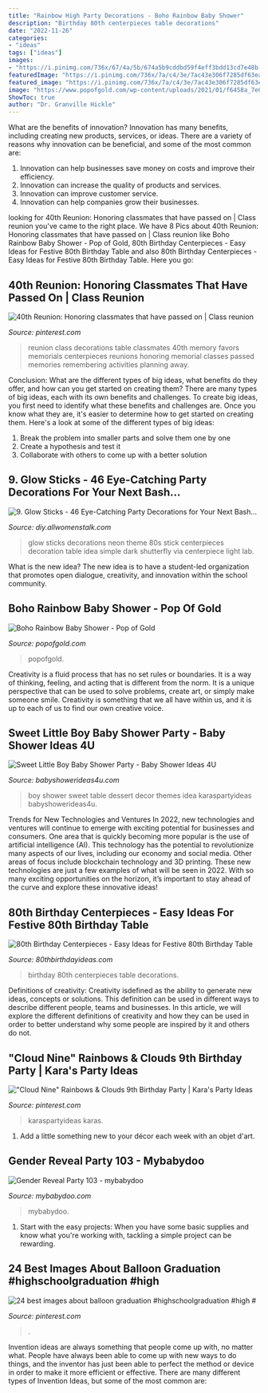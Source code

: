 ```yaml
---
title: "Rainbow High Party Decorations - Boho Rainbow Baby Shower"
description: "Birthday 80th centerpieces table decorations"
date: "2022-11-26"
categories:
- "ideas"
tags: ["ideas"]
images:
- "https://i.pinimg.com/736x/67/4a/5b/674a5b9cddbd59f4eff3bdd13cd7e48b.jpg"
featuredImage: "https://i.pinimg.com/736x/7a/c4/3e/7ac43e306f7285df63ead4bd03fad6e3.jpg"
featured_image: "https://i.pinimg.com/736x/7a/c4/3e/7ac43e306f7285df63ead4bd03fad6e3.jpg"
image: "https://www.popofgold.com/wp-content/uploads/2021/01/f6458a_7e0c4bc912a0429d84d2f865c7b0e10d-mv2-scaled.jpg"
ShowToc: true
author: "Dr. Granville Hickle"
---
```



What are the benefits of innovation?
Innovation has many benefits, including creating new products, services, or ideas. There are a variety of reasons why innovation can be beneficial, and some of the most common are: 
1. Innovation can help businesses save money on costs and improve their efficiency.
2. Innovation can increase the quality of products and services.
3. Innovation can improve customer service.
4. Innovation can help companies grow their businesses.

	

		
looking for 40th Reunion: Honoring classmates that have passed on | Class reunion you've came to the right place. We have 8 Pics about 40th Reunion: Honoring classmates that have passed on | Class reunion like Boho Rainbow Baby Shower - Pop of Gold, 80th Birthday Centerpieces - Easy Ideas for Festive 80th Birthday Table and also 80th Birthday Centerpieces - Easy Ideas for Festive 80th Birthday Table. Here you go:
		
    
## 40th Reunion: Honoring Classmates That Have Passed On | Class Reunion

<img loading=lazy src="https://i.pinimg.com/736x/e5/62/5c/e5625c16b831f57d2e38294a17247caa--reunions.jpg" onerror="this.onerror=null;this.src='https://tse2.mm.bing.net/th?id=OIP.0ozmyNkVuqFV_ECGsUnvLwHaJ3&amp;pid=15.1';" alt="40th Reunion: Honoring classmates that have passed on | Class reunion">

_Source: pinterest.com_

>reunion class decorations table classmates 40th memory favors memorials centerpieces reunions honoring memorial classes passed memories remembering activities planning away. 

	

Conclusion: What are the different types of big ideas, what benefits do they offer, and how can you get started on creating them?
There are many types of big ideas, each with its own benefits and challenges. To create big ideas, you first need to identify what these benefits and challenges are. Once you know what they are, it's easier to determine how to get started on creating them. Here's a look at some of the different types of big ideas:
1. Break the problem into smaller parts and solve them one by one
2. Create a hypothesis and test it
3. Collaborate with others to come up with a better solution

    
## 9. Glow Sticks - 46 Eye-Catching Party Decorations For Your Next Bash…

<img loading=lazy src="http://img.allw.mn/content/dp/f0/wigqgpg0.jpg" onerror="this.onerror=null;this.src='https://tse4.mm.bing.net/th?id=OIP.SNtYddSTeiFUYaR0H-DL7gHaLE&amp;pid=15.1';" alt="9. Glow Sticks - 46 Eye-Catching Party Decorations for Your Next Bash…">

_Source: diy.allwomenstalk.com_

>glow sticks decorations neon theme 80s stick centerpieces decoration table idea simple dark shutterfly via centerpiece light lab. 

	

What is the new idea?
The new idea is to have a student-led organization that promotes open dialogue, creativity, and innovation within the school community.

    
## Boho Rainbow Baby Shower - Pop Of Gold

<img loading=lazy src="https://www.popofgold.com/wp-content/uploads/2021/01/f6458a_7e0c4bc912a0429d84d2f865c7b0e10d-mv2-scaled.jpg" onerror="this.onerror=null;this.src='https://tse3.mm.bing.net/th?id=OIP.iDtzCkjBDijgc7LU39Sf0QHaJ4&amp;pid=15.1';" alt="Boho Rainbow Baby Shower - Pop of Gold">

_Source: popofgold.com_

>popofgold. 

	

Creativity is a fluid process that has no set rules or boundaries. It is a way of thinking, feeling, and acting that is different from the norm. It is a unique perspective that can be used to solve problems, create art, or simply make someone smile. Creativity is something that we all have within us, and it is up to each of us to find our own creative voice.

    
## Sweet Little Boy Baby Shower Party - Baby Shower Ideas 4U

<img loading=lazy src="https://babyshowerideas4u.com/wp-content/uploads/2014/01/boy-7.jpg" onerror="this.onerror=null;this.src='https://tse3.mm.bing.net/th?id=OIP.MVWj2NpwcX1uJgAKscvu1QHaLH&amp;pid=15.1';" alt="Sweet Little Boy Baby Shower Party - Baby Shower Ideas 4U">

_Source: babyshowerideas4u.com_

>boy shower sweet table dessert decor themes idea karaspartyideas babyshowerideas4u. 

	

Trends for New Technologies and Ventures
In 2022, new technologies and ventures will continue to emerge with exciting potential for businesses and consumers. One area that is quickly becoming more popular is the use of artificial intelligence (AI). This technology has the potential to revolutionize many aspects of our lives, including our economy and social media. Other areas of focus include blockchain technology and 3D printing. These new technologies are just a few examples of what will be seen in 2022. With so many exciting opportunities on the horizon, it’s important to stay ahead of the curve and explore these innovative ideas!

    
## 80th Birthday Centerpieces - Easy Ideas For Festive 80th Birthday Table

<img loading=lazy src="https://www.80thbirthdayideas.com/wp-content/uploads/2015/05/20110930_grandpa-80th_031-1024x768.jpg" onerror="this.onerror=null;this.src='https://tse2.mm.bing.net/th?id=OIP.cuoLx0s2Zbn7bwDAr9FZFQHaE8&amp;pid=15.1';" alt="80th Birthday Centerpieces - Easy Ideas for Festive 80th Birthday Table">

_Source: 80thbirthdayideas.com_

>birthday 80th centerpieces table decorations. 

	

Definitions of creativity:
Creativity isdefined as the ability to generate new ideas, concepts or solutions. This definition can be used in different ways to describe different people, teams and businesses. In this article, we will explore the different definitions of creativity and how they can be used in order to better understand why some people are inspired by it and others do not.

    
## &quot;Cloud Nine&quot; Rainbows &amp; Clouds 9th Birthday Party | Kara&#039;s Party Ideas

<img loading=lazy src="https://i.pinimg.com/736x/7a/c4/3e/7ac43e306f7285df63ead4bd03fad6e3.jpg" onerror="this.onerror=null;this.src='https://tse3.mm.bing.net/th?id=OIP.tBhjgxUeS-MnpaTFceAmmQHaMT&amp;pid=15.1';" alt="&quot;Cloud Nine&quot; Rainbows &amp; Clouds 9th Birthday Party | Kara&#039;s Party Ideas">

_Source: pinterest.com_

>karaspartyideas karas. 

	

1. Add a little something new to your décor each week with an objet d'art.

    
## Gender Reveal Party 103 - Mybabydoo

<img loading=lazy src="https://i0.wp.com/mybabydoo.com/wp-content/uploads/2017/05/Gender-reveal-party-103.jpg?fit=621%2C960&amp;ssl=1" onerror="this.onerror=null;this.src='https://tse3.mm.bing.net/th?id=OIP.l0ii-sYVwf-f_NkBgRB5TAHaLc&amp;pid=15.1';" alt="Gender Reveal Party 103 - mybabydoo">

_Source: mybabydoo.com_

>mybabydoo. 

	

1. Start with the easy projects: When you have some basic supplies and know what you're working with, tackling a simple project can be rewarding.

    
## 24 Best Images About Balloon Graduation #highschoolgraduation #high #

<img loading=lazy src="https://i.pinimg.com/736x/67/4a/5b/674a5b9cddbd59f4eff3bdd13cd7e48b.jpg" onerror="this.onerror=null;this.src='https://tse3.mm.bing.net/th?id=OIP.7aUHw8-gD40NyhPuxTILCwHaLL&amp;pid=15.1';" alt="24 best images about balloon graduation #highschoolgraduation #high #">

_Source: pinterest.com_

>. 

	

Invention ideas are always something that people come up with, no matter what. People have always been able to come up with new ways to do things, and the inventor has just been able to perfect the method or device in order to make it more efficient or effective. There are many different types of Invention Ideas, but some of the most common are:


